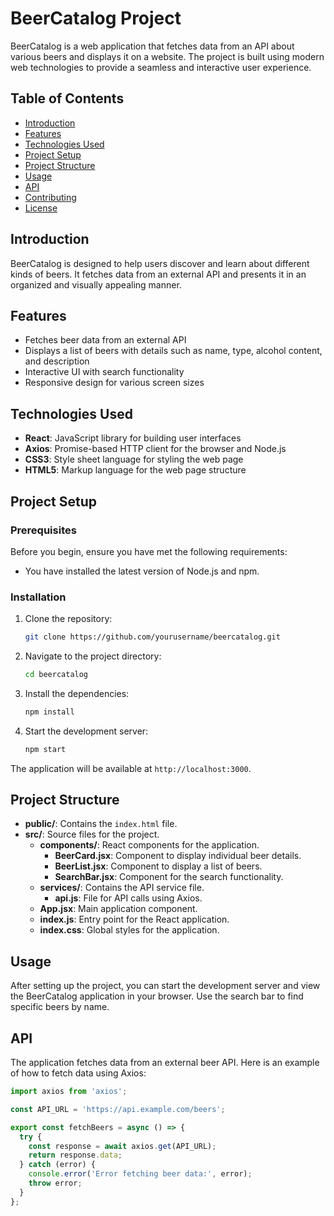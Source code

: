 # BeerCatalog Project

BeerCatalog is a web application that fetches data from an API about various beers and displays it on a website. The project is built using modern web technologies to provide a seamless and interactive user experience.

## Table of Contents

- [Introduction](#introduction)
- [Features](#features)
- [Technologies Used](#technologies-used)
- [Project Setup](#project-setup)
- [Project Structure](#project-structure)
- [Usage](#usage)
- [API](#api)
- [Contributing](#contributing)
- [License](#license)

## Introduction

BeerCatalog is designed to help users discover and learn about different kinds of beers. It fetches data from an external API and presents it in an organized and visually appealing manner.

## Features

- Fetches beer data from an external API
- Displays a list of beers with details such as name, type, alcohol content, and description
- Interactive UI with search functionality
- Responsive design for various screen sizes

## Technologies Used

- **React**: JavaScript library for building user interfaces
- **Axios**: Promise-based HTTP client for the browser and Node.js
- **CSS3**: Style sheet language for styling the web page
- **HTML5**: Markup language for the web page structure

## Project Setup

### Prerequisites

Before you begin, ensure you have met the following requirements:

- You have installed the latest version of Node.js and npm.

### Installation

1. Clone the repository:

    ```bash
    git clone https://github.com/yourusername/beercatalog.git
    ```

2. Navigate to the project directory:

    ```bash
    cd beercatalog
    ```

3. Install the dependencies:

    ```bash
    npm install
    ```

4. Start the development server:

    ```bash
    npm start
    ```

The application will be available at `http://localhost:3000`.

## Project Structure


- **public/**: Contains the `index.html` file.
- **src/**: Source files for the project.
  - **components/**: React components for the application.
    - **BeerCard.jsx**: Component to display individual beer details.
    - **BeerList.jsx**: Component to display a list of beers.
    - **SearchBar.jsx**: Component for the search functionality.
  - **services/**: Contains the API service file.
    - **api.js**: File for API calls using Axios.
  - **App.jsx**: Main application component.
  - **index.js**: Entry point for the React application.
  - **index.css**: Global styles for the application.

## Usage

After setting up the project, you can start the development server and view the BeerCatalog application in your browser. Use the search bar to find specific beers by name.

## API

The application fetches data from an external beer API. Here is an example of how to fetch data using Axios:

```javascript
import axios from 'axios';

const API_URL = 'https://api.example.com/beers';

export const fetchBeers = async () => {
  try {
    const response = await axios.get(API_URL);
    return response.data;
  } catch (error) {
    console.error('Error fetching beer data:', error);
    throw error;
  }
};


